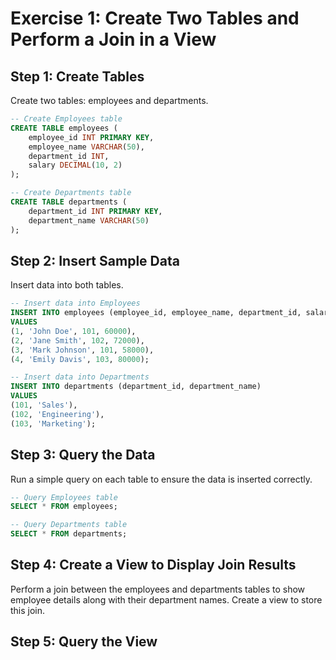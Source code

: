 # Exercise 1: Create Two Tables and Perform a Join in a View

## Step 1: Create Tables

Create two tables: employees and departments.

```sql
-- Create Employees table
CREATE TABLE employees (
    employee_id INT PRIMARY KEY,
    employee_name VARCHAR(50),
    department_id INT,
    salary DECIMAL(10, 2)
);

-- Create Departments table
CREATE TABLE departments (
    department_id INT PRIMARY KEY,
    department_name VARCHAR(50)
);
```

## Step 2: Insert Sample Data

Insert data into both tables.

```sql
-- Insert data into Employees
INSERT INTO employees (employee_id, employee_name, department_id, salary) 
VALUES
(1, 'John Doe', 101, 60000),
(2, 'Jane Smith', 102, 72000),
(3, 'Mark Johnson', 101, 58000),
(4, 'Emily Davis', 103, 80000);

-- Insert data into Departments
INSERT INTO departments (department_id, department_name) 
VALUES
(101, 'Sales'),
(102, 'Engineering'),
(103, 'Marketing');
```

## Step 3: Query the Data

Run a simple query on each table to ensure the data is inserted correctly.

```sql
-- Query Employees table
SELECT * FROM employees;

-- Query Departments table
SELECT * FROM departments;
```

## Step 4: Create a View to Display Join Results

Perform a join between the employees and departments tables to show employee details along with their department names. Create a view to store this join.

## Step 5: Query the View
